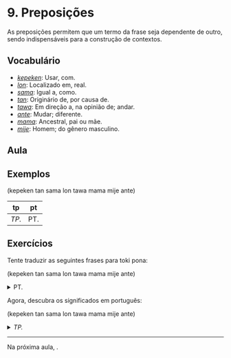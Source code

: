 # 9. Preposições

As preposições permitem que um termo da frase seja dependente de outro, sendo indispensáveis para a construção de contextos.

## Vocabulário

- [_kepeken_](../recursos/dicionario.md#kepeken): Usar, com.
- [_lon_](../recursos/dicionario.md#lon): Localizado em, real.
- [_sama_](../recursos/dicionario.md#sama): Igual a, como.
- [_tan_](../recursos/dicionario.md#tan): Originário de, por causa de.
- [_tawa_](../recursos/dicionario.md#tawa): Em direção a, na opinião de; andar.
- [_ante_](../recursos/dicionario.md#ante): Mudar; diferente.
- [_mama_](../recursos/dicionario.md#mama): Ancestral, pai ou mãe.
- [_mije_](../recursos/dicionario.md#mije): Homem; do gênero masculino.

## Aula

## Exemplos

(kepeken tan sama lon tawa mama mije ante)

tp | pt
-|-
_TP._ | PT.

## Exercícios

Tente traduzir as seguintes frases para toki pona:

(kepeken tan sama lon tawa mama mije ante)

<p>
<details><summary>PT.</summary><p><em>TP.</em></p></details>
</p>

Agora, descubra os significados em português:

(kepeken tan sama lon tawa mama mije ante)

<p>
<details><summary><em>TP.</em></summary><p>PT.</p></details>
</p>

---

Na próxima aula, .

